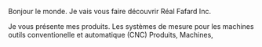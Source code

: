 Bonjour le monde.
Je vais vous faire découvrir Réal Fafard Inc.

Je vous présente mes produits.
Les systèmes de mesure pour les machines outils conventionelle et automatique (CNC)
Produits, Machines, 
